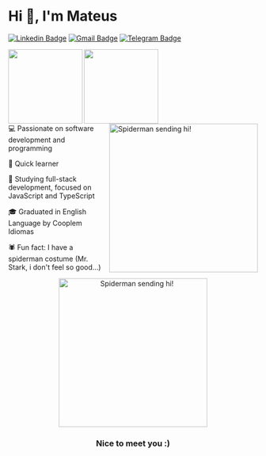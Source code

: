 # Hi :wave:, I'm Mateus

[![Linkedin Badge](https://img.shields.io/badge/-Mateus-blue?style=flat-square&logo=Linkedin&logoColor=white&link=https://www.linkedin.com/in/matgomes21/)](https://www.linkedin.com/in/matgomes21/)
[![Gmail Badge](https://img.shields.io/badge/-mateusgomes.nascimento21@gmail.com-c14438?style=flat-square&logo=Gmail&logoColor=white&link=mailto:mateusgomes.nascimento21@gmail.com)](mailto:mateusgomes.nascimento21@gmail.com)
[![Telegram Badge](https://img.shields.io/badge/-matgomes21-blue?style=flat-square&logo=Telegram&logoColor=white&link=https://t.me/matgomes21)](https://t.me/matgomes21)

<a href="https://github.com/matgomes21/github-readme-statst">
  <img align="left"  height='150px' src="https://github-readme-stats.vercel.app/api?username=matgomes21&show_icons=true&theme=omni" />
</a>

<a href="https://github.com/matgomes21/github-readme-stats">
  <img align="left" height='150px' src="https://github-readme-stats.vercel.app/api/top-langs/?username=matgomes21&hide=jupyter%20notebook,html&layout=compact&theme=light" />
</a><br><br><br><br><br><br><br><br>

<img align="right" src="https://media3.giphy.com/media/BWD3CtcudWL28/giphy.gif?cid=ecf05e4757spqmo9cyejnae2rewa7g5uykawd6rngazwj76b&rid=giphy.gif" alt="Spiderman sending hi!" width=300px />

💻 Passionate on software development and programming

🧠 Quick learner

🎯 Studying full-stack development, focused on JavaScript and TypeScript

🎓 Graduated in English Language by Cooplem Idiomas

🕷️ Fun fact: I have a spiderman costume (Mr. Stark, i don't feel so good...)

<p align="center">
  <img align="center" src="https://media3.giphy.com/media/BWD3CtcudWL28/giphy.gif?cid=ecf05e4757spqmo9cyejnae2rewa7g5uykawd6rngazwj76b&rid=giphy.gif" alt="Spiderman sending hi!" width=300px />
</p>

<h3 align="center">
    Nice to meet you :)
</h3>
